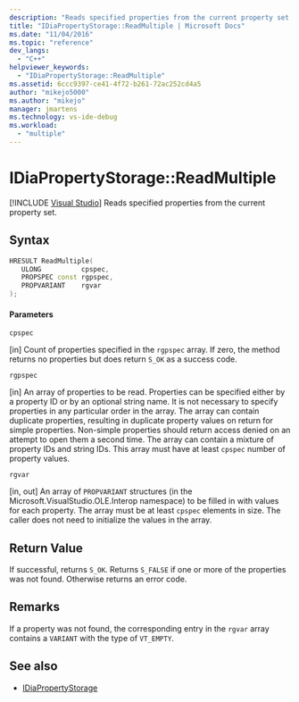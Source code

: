 ```yaml
---
description: "Reads specified properties from the current property set."
title: "IDiaPropertyStorage::ReadMultiple | Microsoft Docs"
ms.date: "11/04/2016"
ms.topic: "reference"
dev_langs:
  - "C++"
helpviewer_keywords:
  - "IDiaPropertyStorage::ReadMultiple"
ms.assetid: 6ccc9397-ce41-4f72-b261-72ac252cd4a5
author: "mikejo5000"
ms.author: "mikejo"
manager: jmartens
ms.technology: vs-ide-debug
ms.workload:
  - "multiple"
---
```

# IDiaPropertyStorage::ReadMultiple

 [!INCLUDE [Visual Studio](~/includes/applies-to-version/vs-not-mac.md)]
Reads specified properties from the current property set.

## Syntax

```C++
HRESULT ReadMultiple( 
   ULONG          cpspec,
   PROPSPEC const rgpspec,
   PROPVARIANT    rgvar
);
```

#### Parameters
 `cpspec`

[in] Count of properties specified in the `rgpspec` array. If zero, the method returns no properties but does return `S_OK` as a success code.

 `rgpspec`

[in] An array of properties to be read. Properties can be specified either by a property ID or by an optional string name. It is not necessary to specify properties in any particular order in the array. The array can contain duplicate properties, resulting in duplicate property values on return for simple properties. Non-simple properties should return access denied on an attempt to open them a second time. The array can contain a mixture of property IDs and string IDs. This array must have at least `cpspec` number of property values.

 `rgvar`

[in, out] An array of `PROPVARIANT` structures (in the Microsoft.VisualStudio.OLE.Interop namespace) to be filled in with values for each property. The array must be at least `cpspec` elements in size. The caller does not need to initialize the values in the array.

## Return Value
 If successful, returns `S_OK`. Returns `S_FALSE` if one or more of the properties was not found. Otherwise returns an error code.

## Remarks
 If a property was not found, the corresponding entry in the `rgvar` array contains a `VARIANT` with the type of `VT_EMPTY`.

## See also
- [IDiaPropertyStorage](../../debugger/debug-interface-access/idiapropertystorage.md)
